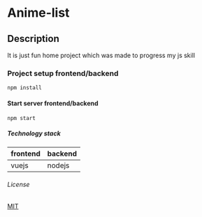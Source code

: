 # Anime-list

## Description
It is just fun home project which was made to progress my js skill


### Project setup frontend/backend
```
npm install
```

#### Start server frontend/backend
```
npm start
```

##### Technology stack

| frontend | backend |
| ------ | ------ | 
| vuejs | nodejs | 


###### License
[MIT](https://choosealicense.com/licenses/mit/)
